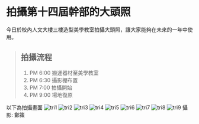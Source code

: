 # 拍攝第十四屆幹部的大頭照 #
今日於校內人文大樓三樓造型美學教室拍攝大頭照，讓大家能夠在未來的一年中使用。
> ## 拍攝流程
> 
> 1.  PM 6:00  搬運器材至美學教室
> 2.  PM 6:30  攝影棚布置
> 3.  PM 7:00  拍攝開始
> 4.  PM 9:00  場地復原
>   
以下為拍攝畫面
![tri1](member1.png)
![tri2](member2.png)
![tri3](member3.png)
![tri4](member4.png)
![tri5](member5.png)
![tri6](member6.png)
![tri7](member7.png)
![tri8](member8.png)
![tri9](member9.png)
攝影: 鄭策


